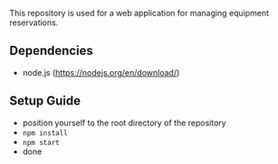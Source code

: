 This repository is used for a web application for managing equipment reservations.

## Dependencies

- node.js (https://nodejs.org/en/download/)

## Setup Guide

- position yourself to the root directory of the repository
- `npm install`
- `npm start`
- done
